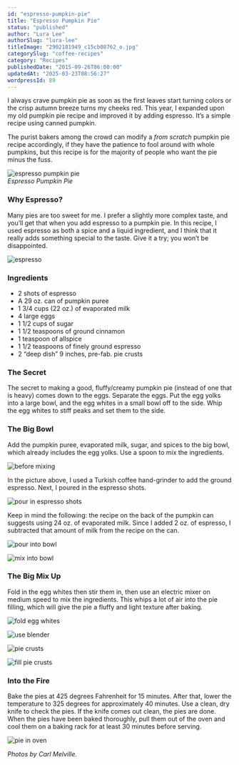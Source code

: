 ```yaml
---
id: "espresso-pumpkin-pie"
title: "Espresso Pumpkin Pie"
status: "published"
author: "Lura Lee"
authorSlug: "lura-lee"
titleImage: "2902181949_c15cb08762_o.jpg"
categorySlug: "coffee-recipes"
category: "Recipes"
publishedDate: "2015-09-26T06:00:00"
updatedAt: "2025-03-23T08:56:27"
wordpressId: 89
---
```


I always crave pumpkin pie as soon as the first leaves start turning colors or the crisp autumn breeze turns my cheeks red. This year, I expanded upon my old pumpkin pie recipe and improved it by adding espresso. It’s a simple recipe using canned pumpkin.

The purist bakers among the crowd can modify a *from scratch* pumpkin pie recipe accordingly, if they have the patience to fool around with whole pumpkins, but this recipe is for the majority of people who want the pie minus the fuss.

![espresso pumpkin pie](2903024558_ef19aac195_o.jpg)  
*Espresso Pumpkin Pie*

### Why Espresso?

Many pies are too sweet for me. I prefer a slightly more complex taste, and you’ll get that when you add espresso to a pumpkin pie. In this recipe, I used espresso as both a spice and a liquid ingredient, and I think that it really adds something special to the taste. Give it a try; you won’t be disappointed.

![espresso](2902246165_81a820f130_o.jpg)

### Ingredients

-   2 shots of espresso
-   A 29 oz. can of pumpkin puree
-   1 3/4 cups (22 oz.) of evaporated milk
-   4 large eggs
-   1 1/2 cups of sugar
-   1 1/2 teaspoons of ground cinnamon
-   1 teaspoon of allspice
-   1 1/2 teaspoons of finely ground espresso
-   2 “deep dish” 9 inches, pre-fab. pie crusts

### The Secret

The secret to making a good, fluffy/creamy pumpkin pie (instead of one that is heavy) comes down to the eggs. Separate the eggs. Put the egg yolks into a large bowl, and the egg whites in a small bowl off to the side. Whip the egg whites to stiff peaks and set them to the side.

### The Big Bowl

Add the pumpkin puree, evaporated milk, sugar, and spices to the big bowl, which already includes the egg yolks. Use a spoon to mix the ingredients.

![before mixing](2902179943_d1e57146e4_o.jpg)

In the picture above, I used a Turkish coffee hand-grinder to add the ground espresso. Next, I poured in the espresso shots.

![pour in espresso shots](2902180439_f04a2e67d5_o.jpg)

Keep in mind the following: the recipe on the back of the pumpkin can suggests using 24 oz. of evaporated milk. Since I added 2 oz. of espresso, I subtracted that amount of milk from the recipe on the can.

![pour into bowl](2903022618_a0a2d3b3a2_o.jpg)

![mix into bowl](2903022730_c1e7059176_o.jpg)

### The Big Mix Up

Fold in the egg whites then stir them in, then use an electric mixer on medium speed to mix the ingredients. This whips a lot of air into the pie filling, which will give the pie a fluffy and light texture after baking.

![fold egg whites](2903022916_f6e55f0874_o.jpg)

![use blender](2902181485_8ec04d2b3e_o.jpg)

![pie crusts](2902181689_7810d80292_o.jpg)

![fill pie crusts](2902181851_be06d7665e_o.jpg)

### Into the Fire

Bake the pies at 425 degrees Fahrenheit for 15 minutes. After that, lower the temperature to 325 degrees for approximately 40 minutes. Use a clean, dry knife to check the pies. If the knife comes out clean, the pies are done. When the pies have been baked thoroughly, pull them out of the oven and cool them on a baking rack for at least 30 minutes before serving.

![pie in oven](2903024438_3ea3c9a700_o.jpg)

*Photos by Carl Melville.*